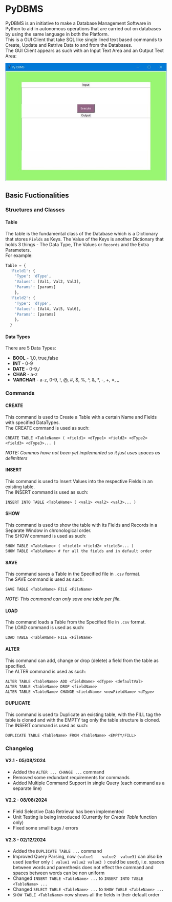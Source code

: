 # PyDBMS

PyDBMS is an initiative to make a Database Management Software in Python to aid in autonomous operations that are carried out on databases by using the same language in both the Platform.  
This is a GUI Client that take SQL like single lined text based commands to Create, Update and Retrive Data to and from the Databases.  
The GUI Client appears as such with an Input Text Area and an Output Text Area:  

![The GUI Client](/GUIClient.jpg "GUI Client")

## Basic Fuctionalities

### Structures and Classes

#### Table

The table is the fundamental class of the Database which is a Dictionary that stores `Fields` as Keys. The Value of the Keys is another Dictionary that
holds 3 things - The Data Type, The Values or `Records` and the Extra Parameters.  
For example:
``` python
Table = {
  'Field1': {
    'Type': 'dType', 
    'Values': [Val1, Val2, Val3], 
    'Params': [params]
    },
  'Field2': {
    'Type': 'dType', 
    'Values': [Val4, Val5, Val6], 
    'Params': [params]
    },
  }
```

#### Data Types

There are 5 Data Types:  
* **BOOL** - 1,0, true,false
* **INT** - 0-9
* **DATE** - 0-9,/
* **CHAR** - a-z
* **VARCHAR** - a-z, 0-9, !, @, #, $, %, ^, &, *, -, +, =, _  


### Commands

#### CREATE

This command is used to Create a Table with a certain Name and Fields with specified DataTypes.  
The CREATE command is used as such:  
```
CREATE TABLE <TableName> ( <field1> <dType1> <field2> <dType2> <field3> <dType3>... )
```
*NOTE: Commas have not been yet implemented so it just uses spaces as delimitters*

#### INSERT

This command is used to Insert Values into the respective Fields in an existing table.  
The INSERT command is used as such:  
```
INSERT INTO TABLE <TableName> ( <val1> <val2> <val3>... )
```

#### SHOW

This command is used to show the table with its Fields and Records in a Separate Window in chronological order.  
The SHOW command is used as such:  
```
SHOW TABLE <TableName> ( <field1> <field2> <field3>... )
SHOW TABLE <TableName> # for all the fields and in default order
```

#### SAVE

This command saves a Table in the Specified file in `.csv` format.  
The SAVE command is used as such:  
```
SAVE TABLE <TableName> FILE <FileName>
```
*NOTE: This command can only save one table per file.*

#### LOAD

This command loads a Table from the Specified file in `.csv` format.  
The LOAD command is used as such:  
```
LOAD TABLE <TableName> FILE <FileName>
```

#### ALTER

This command can add, change or drop (delete) a field from the table as specified.  
The ALTER command is used as such: 
```
ALTER TABLE <TableName> ADD <fieldName> <dType> <defaultVal>
ALTER TABLE <TableName> DROP <fieldName>
ALTER TABLE <TableName> CHANGE <fieldName> <newFieldName> <dType>
```

#### DUPLICATE

This command is used to Duplicate an existing table, with the FILL tag the table is cloned and with the EMPTY tag only the table structure is cloned.  
The INSERT command is used as such:  
```
DUPLICATE TABLE <TableName> FROM <TableName> <EMPTY/FILL>
```


### Changelog
#### V2.1 - 05/08/2024
+ Added the `ALTER ... CHANGE ...` command
+ Removed some redundant requirements for commands
+ Added Multiple Command Support in single Query (each command as a separate line)
#### V2.2 - 08/08/2024
+ Field Selective Data Retrieval has been implemented
+ Unit Testing is being introduced (Currently for *Create Table* function only)
+ Fixed some small bugs / errors
#### V2.3 - 02/12/2024
+ Added the `DUPLICATE TABLE ...` command
+ Improved Query Parsing, now `(value1    value2  value3)` can also be used (earlier only `( value1 value2 value3 )` could be used), i.e. spaces between words and parenthesis does not effect the command and spaces between words can be non uniform
+ Changed `INSERT TABLE <TableName> ...` to `INSERT INTO TABLE <TableName> ...`
+ Changed `SELECT TABLE <TableName> ...` to `SHOW TABLE <TableName> ...`
+ `SHOW TABLE <TableName>` now shows all the fields in their default order
